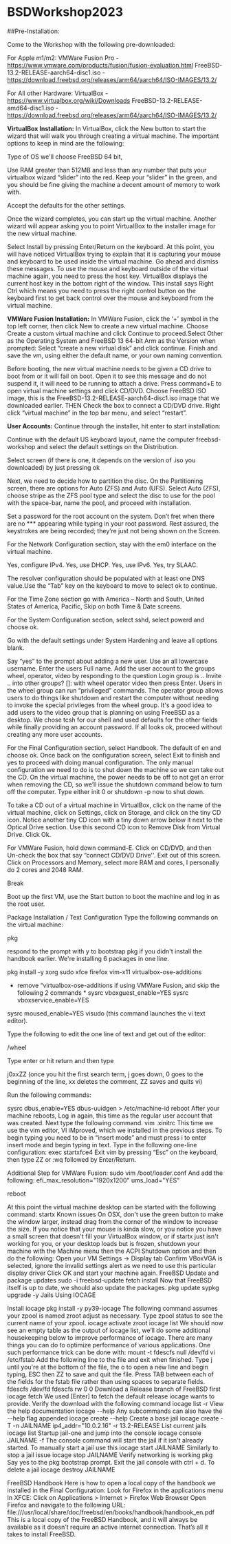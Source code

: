 # BSDWorkshop2023


##Pre-Installation:

Come to the Workshop with the following pre-downloaded:

For Apple m1/m2:
VMWare Fusion Pro - https://www.vmware.com/products/fusion/fusion-evaluation.html
FreeBSD-13.2-RELEASE-aarch64-disc1.iso - https://download.freebsd.org/releases/arm64/aarch64/ISO-IMAGES/13.2/

For All other Hardware:
VirtualBox - https://www.virtualbox.org/wiki/Downloads
FreeBSD-13.2-RELEASE-amd64-disc1.iso - https://download.freebsd.org/releases/arm64/aarch64/ISO-IMAGES/13.2/



**VirtualBox Installation:**
In VirtualBox, click the New button to start the wizard that will walk you through creating a virtual machine. The important options to keep in mind are the following:

Type of OS we'll choose FreeBSD 64 bit,

Use RAM greater than 512MB and less than any number that puts your virtualbox wizard “slider” into the red. Keep your “slider” in the green, and you should be fine giving the machine a decent amount of memory to work with.

Accept the defaults for the other settings.

Once the wizard completes, you can start up the virtual machine. Another wizard will appear asking you to point VirtualBox to the installer image for the new virtual machine. 

Select Install by pressing Enter/Return on the keyboard. At this point, you will have noticed VirtualBox trying to explain that it is capturing your mouse and keyboard to be used inside the virtual machine. Go ahead and dismiss these messages. To use the mouse and keyboard outside of the virtual machine again, you need to press the host key. VirtualBox displays the current host key in the bottom right of the window. This install says Right Ctrl which means you need to press the right control button on the keyboard first to get back control over the mouse and keyboard from the virtual machine.



**VMWare Fusion Installation:**
In VMWare Fusion, click the ‘+’ symbol in the top left corner, then click New to create a new virtual machine.
Choose Create a custom virtual machine and click Continue to proceed.Select Other as the Operating System and FreeBSD 13 64-bit Arm as the Version when prompted:
Select “create a new virtual disk” and click continue.
Finish and save the vm, using either the default name, or your own naming convention.

Before booting, the new virtual machine needs to be given a CD drive to boot from or it will fail on boot. Open it to see this message and do not suspend it, it will need to be running to attach a drive.
Press command+E to open virtual machine settings and click CD/DVD.
Choose FreeBSD ISO image, this is the FreeBSD-13.2-RELEASE-aarch64-disc1.iso image that we downloaded earlier. THEN Check the box to connect a CD/DVD drive.
Right click “virtual machine” in the top bar menu, and select “restart”.




**User Accounts:**
Continue through the installer, hit enter to start installation:

Continue with the default US keyboard layout, name the computer freebsd-workshop and select the default settings on the Distribution. 

Select screen (if there is one, it depends on the version of .iso you downloaded) by just pressing ok 

Next, we need to decide how to partition the disc. On the Partitioning screen, there are options for Auto (ZFS) and Auto (UFS). Select Auto (ZFS), choose stripe as the ZFS pool type and select the disc to use for the pool with the space-bar, name the pool, and proceed with installation. 

Set a password for the root account on the system. Don’t fret when there are no *** appearing while typing in your root password. Rest assured, the keystrokes are being recorded; they’re just not being shown on the Screen.

For the Network Configuration section, stay with the em0 interface on the virtual machine.

Yes, configure IPv4. Yes, use DHCP. Yes, use IPv6. Yes, try SLAAC. 

The resolver configuration should be populated with at least one DNS value.Use the “Tab” key on the keyboard to move to select ok to continue. 

For the Time Zone section go with America – North and South, United States of America, Pacific, Skip on both Time & Date screens. 

For the System Configuration section, select sshd, select powerd and choose ok. 

Go with the default settings under System Hardening and leave all options blank.

Say “yes” to the prompt about adding a new user. Use an all lowercase username. Enter the users Full name. Add the user account to the groups wheel, operator, video by responding to the question Login group is .. Invite .. into other groups? []: with wheel operator video then press Enter. Users in the wheel group can run “privileged” commands. The operator group allows users to do things like shutdown and restart the computer without needing to invoke the special privileges from the wheel group. It's a good idea to add users to the video group that is planning on using FreeBSD as a desktop. We chose tcsh for our shell and used defaults for the other fields while finally providing an account password. If all looks ok, proceed without creating any more user accounts.

For the Final Configuration section, select Handbook. The default of en and choose ok. Once back on the configuration screen, select Exit to finish and yes to proceed with doing manual configuration. The only manual configuration we need to do is to shut down the machine so we can take out the CD. On the virtual machine, the power needs to be off to not get an error when removing the CD, so we’ll issue the shutdown command below to turn off the computer. Type either init 0 or shutdown -p now to shut down. 


To take a CD out of a virtual machine in VirtualBox, click on the name of the virtual machine, click on Settings, click on Storage, and click on the tiny CD icon. Notice another tiny CD icon with a tiny down arrow below it next to the Optical Drive section. Use this second CD icon to Remove Disk from Virtual Drive. Click Ok.

For VMWare Fusion, hold down command-E. Click on CD/DVD, and then Un-check the box that say “connect CD/DVD Drive''. Exit out of this screen. Click on Processors and Memory, select more RAM and cores, I personally do 2 cores and 2048 RAM.





Break





Boot up the first VM, use the Start button to boot the machine and log in as the root user.


Package Installation / Text Configuration
Type the following commands on the virtual machine:

pkg

respond to the prompt with y to bootstrap pkg if you didn't install the handbook earlier. We're installing 6 packages in one line. 

pkg install -y xorg sudo xfce firefox vim-x11 virtualbox-ose-additions
* remove “virtualbox-ose-additions if using VMWare Fusion, and skip the following 2 commands * 
sysrc vboxguest_enable=YES
sysrc vboxservice_enable=YES

sysrc moused_enable=YES
visudo (this command launches the vi text editor).

Type the following to edit the one line of text and get out of the editor:

/wheel

Type enter or hit return and then type

j0xxZZ (once you hit the first search term, j goes down, 0 goes to the beginning of the line, xx deletes the comment, ZZ saves and quits vi)

Run the following commands:

sysrc dbus_enable=YES
dbus-uuidgen > /etc/machine-id
reboot
After your machine reboots, Log in again, this time as the regular user account that was created. Next type the following command.
vim .xinitrc
This time we use the vim editor, VI iMproved, which we installed in the previous steps. To begin typing you need to be in “insert mode” and must press i to enter insert mode and begin typing in text. Type in the following one-line configuration:
exec startxfce4
Exit vim by pressing “Esc” on the keyboard, then type ZZ or :wq followed by Enter/Return.

Additional Step for VMWare Fusion:
sudo vim /boot/loader.conf
And add the following:
efi_max_resolution="1920x1200"
ums_load="YES"


reboot



At this point the virtual machine desktop can be started with the following command:
startx
Known issues
On OSX, don't use the green button to make the window larger, instead drag from the corner of the window to increase the size.
If you notice that your mouse is kinda slow, or you notice you have a small screen that doesn't fill your VirtualBox window, or if startx just isn't working for you, or your desktop loads but is frozen, shutdown your machine with the Machine menu then the ACPI Shutdown option and then do the following:
Open your VM Settings -> Display tab
Confirm VBoxVGA is selected, ignore the invalid settings alert as we need to use this particular display driver
Click OK and start your machine again.
FreeBSD Update and package
updates
sudo -i
freebsd-update fetch install
Now that FreeBSD itself is up to date, we should also update the packages.
pkg update
sypkg upgrade -y
Jails Using IOCAGE 

Install iocage 
pkg install -y py39-iocage
The following command assumes your zpool is named zroot adjust as necessary. Type zpool status to see the current name of your zpool.
iocage activate zroot
iocage list
We should now see an empty table as the output of iocage list, we’ll do some additional housekeeping below to improve performance of iocage. There are many things you can do to optimize performance of various applications. One such performance trick can be done with:
mount -t fdescfs null /dev/fd
vi /etc/fstab
Add the following line to the file and exit when finished. Type j until you're at the bottom of the file, the o to open a new line and begin typing, ESC then ZZ to save and quit the file. Press TAB between each of the fields for the fstab file rather than using spaces to separate fields.
fdescfs /dev/fd fdescfs rw 0 0
Download a Release branch of FreeBSD first
iocage fetch
We used [Enter] to fetch the default release iocage wants to provide. Verify the download with the following command
iocage list -r
View the help documentation
iocage --help
Any subcommands can also have the --help flag appended
iocage create --help
Create a base jail
iocage create -T -n JAILNAME ip4_addr="10.0.2.16" -r 13.2-RELEASE
List current jails
iocage list
Startup jail-one and jump into the console
iocage console JAILNAME -f
The console command will start the jail if it isn't already started. To manually start a jail use this
 iocage start JAILNAME
Similarly to stop a jail issue
iocage stop JAILNAME
Verify networking is working
pkg
Say yes to the pkg bootstrap prompt. Exit the jail console with ctrl + d.
To delete a jail
iocage destroy JAILNAME

FreeBSD Handbook
Here is how to open a local copy of the handbook we installed in the Final Configuration:
Look for Firefox in the applications menu
In XFCE:
Click on Applications > Internet > Firefox Web Browser
Open Firefox and navigate to the following URL: file:///usr/local/share/doc/freebsd/en/books/handbook/handbook_en.pdf 
This is a local copy of the FreeBSD Handbook, and it will always be available as it doesn't require an active internet connection. That’s all it takes to install FreeBSD. 
